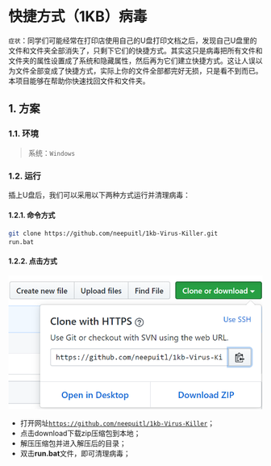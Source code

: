 # 快捷方式（1KB）病毒
`症状`：同学们可能经常在打印店使用自己的U盘打印文档之后，发现自己U盘里的文件和文件夹全部消失了，只剩下它们的快捷方式。其实这只是病毒把所有文件和文件夹的属性设置成了系统和隐藏属性，然后再为它们建立快捷方式。这让人误以为文件全部变成了快捷方式，实际上你的文件全部都完好无损，只是看不到而已。本项目能够在帮助你快速找回文件和文件夹。

## 1. 方案
### 1.1. 环境
> 系统：`Windows`

### 1.2. 运行
插上U盘后，我们可以采用以下两种方式运行并清理病毒：

#### 1.2.1. 命令方式
```bash
git clone https://github.com/neepuitl/1kb-Virus-Killer.git
run.bat
```

#### 1.2.2. 点击方式
![click](docs/images/download-with-click.png)

- 打开网址[`https://github.com/neepuitl/1kb-Virus-Killer`](https://github.com/neepuitl/1kb-Virus-Killer)；
- 点击download下载zip压缩包到本地；
- 解压压缩包并进入解压后的目录；
- 双击**run.bat**文件，即可清理病毒；
